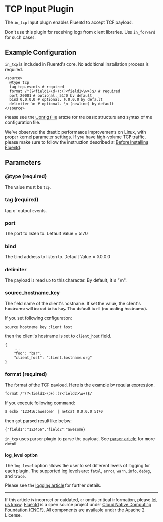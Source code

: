 TCP Input Plugin
================

The `in_tcp` Input plugin enables Fluentd to accept TCP payload.

Don't use this plugin for receiving logs from client libraries. Use
`in_forward` for such cases.


Example Configuration
---------------------

`in_tcp` is included in Fluentd's core. No additional installation
process is required.

``` {.CodeRay}
<source>
  @type tcp
  tag tcp.events # required
  format /^(?<field1>\d+):(?<field2>\w+)$/ # required
  port 20001 # optional. 5170 by default
  bind 0.0.0.0 # optional. 0.0.0.0 by default
  delimiter \n # optional. \n (newline) by default
</source>
```
Please see the [Config File](config-file.md) article for the basic
structure and syntax of the configuration file.

We\'ve observed the drastic performance improvements on Linux, with
proper kernel parameter settings. If you have high-volume TCP traffic,
please make sure to follow the instruction described at [Before
Installing Fluentd](before-install).

Parameters
----------

### \@type (required)

The value must be `tcp`.

### tag (required)

tag of output events.

### port

The port to listen to. Default Value = 5170

### bind

The bind address to listen to. Default Value = 0.0.0.0

### delimiter

The payload is read up to this character. By default, it is "\\n".

### source\_hostname\_key

The field name of the client's hostname. If set the value, the client's
hostname will be set to its key. The default is nil (no adding
hostname).

If you set following configuration:

``` {.CodeRay}
source_hostname_key client_host
```

then the client's hostname is set to `client_host` field.

``` {.CodeRay}
{
    ...
    "foo": "bar",
    "client_host": "client.hostname.org"
}
```

### format (required)

The format of the TCP payload. Here is the example by regular
expression.

``` {.CodeRay}
format /^(?<field1>\d+):(?<field2>\w+)$/
```

If you execute following command:

``` {.CodeRay}
$ echo '123456:awesome' | netcat 0.0.0.0 5170
```

then got parsed result like below:

``` {.CodeRay}
{"field1":"123456","field2":"awesome}
```

`in_tcp` uses parser plugin to parse the payload. See [parser
article](parser-plugin-overview) for more detail.

#### log\_level option

The `log_level` option allows the user to set different levels of
logging for each plugin. The supported log levels are: `fatal`, `error`,
`warn`, `info`, `debug`, and `trace`.

Please see the [logging article](logging.md) for further details.


------------------------------------------------------------------------

If this article is incorrect or outdated, or omits critical information,
please [let us know](https://github.com/fluent/fluentd-docs/issues?state=open).
[Fluentd](http://www.fluentd.org/) is a open source project under [Cloud
Native Computing Foundation (CNCF)](https://cncf.io/). All components
are available under the Apache 2 License.
